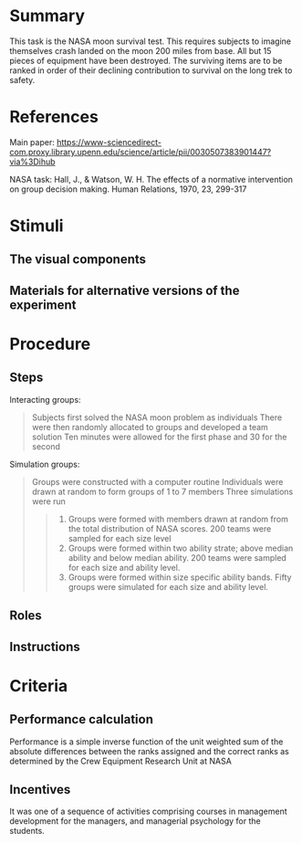 # Summary
This task is the NASA moon survival test. This requires subjects to imagine themselves crash landed on the moon 200 miles from base. All but 15 pieces of equipment have been destroyed. The surviving items are to be ranked in order of their declining contribution to survival on the long trek to safety. 

# References
Main paper: https://www-sciencedirect-com.proxy.library.upenn.edu/science/article/pii/0030507383901447?via%3Dihub

NASA task: Hall, J., & Watson, W. H. The effects of a normative intervention on group decision making. Human Relations, 1970, 23, 299-317

# Stimuli
## The visual components


## Materials for alternative versions of the experiment 


# Procedure
## Steps
Interacting groups:
> Subjects first solved the NASA moon problem as individuals
> There were then randomly allocated to groups and developed a team solution
> Ten minutes were allowed for the first phase and 30 for the second

Simulation groups:
> Groups were constructed with a computer routine
> Individuals were drawn at random to form groups of 1 to 7 members
> Three simulations were run
> > 1. Groups were formed with members drawn at random from the total distribution of NASA scores. 200 teams were sampled for each size level
> > 2. Groups were formed within two ability strate; above median ability and below median ability. 200 teams were sampled for each size and ability level.
> > 3. Groups were formed within size specific ability bands. Fifty groups were simulated for each size and ability level.

## Roles 


## Instructions


# Criteria
## Performance calculation
Performance is a simple inverse function of the unit weighted sum of the absolute differences between the ranks assigned and the correct ranks as determined by the Crew Equipment Research Unit at NASA

## Incentives
It was one of a sequence of activities comprising courses in management development for the managers, and managerial psychology for the students. 
